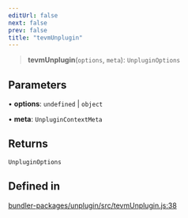 ```yaml
---
editUrl: false
next: false
prev: false
title: "tevmUnplugin"
---
```


> **tevmUnplugin**(`options`, `meta`): `UnpluginOptions`

## Parameters

• **options**: `undefined` \| `object`

• **meta**: `UnpluginContextMeta`

## Returns

`UnpluginOptions`

## Defined in

[bundler-packages/unplugin/src/tevmUnplugin.js:38](https://github.com/evmts/tevm-monorepo/blob/main/bundler-packages/unplugin/src/tevmUnplugin.js#L38)
